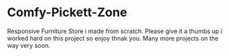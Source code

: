 # Comfy-Pickett-Zone
Responsive Furniture Store i made from scratch.
Please give it a thumbs up i worked hard on this project so enjoy thnak you.
Many more projects on the way very soon.
